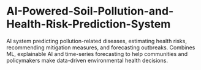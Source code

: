 # AI-Powered-Soil-Pollution-and-Health-Risk-Prediction-System
AI system predicting pollution-related diseases, estimating health risks, recommending mitigation measures, and forecasting outbreaks. Combines ML, explainable AI and time-series forecasting to help communities and policymakers make data-driven environmental health decisions.
